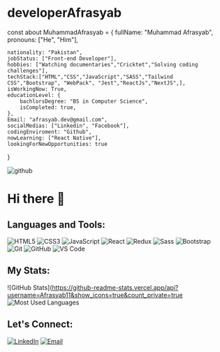 # developerAfrasyab
const about MuhammadAfrasyab = {
    fullName: "Muhammad Afrasyab",
    pronouns: ["He", "Him"],

    nationality: "Pakistan",
    jobStatus: ["Front-end Developer"],
    hobbies: ["Watching documentaries","Cricktet","Solving coding challenges"],
    techStack:["HTML","CSS","JavaScript","SASS","Tailwind CSS","Bootstrap", "WebPack", "Jest","ReactJs","NextJS",],
    isWorkingNow: True,
    educationLevel: {
        bachlorsDegree: "BS in Computer Science",
        isCompleted: true,
    },
    Email: "afrasyab.dev@gmail.com",
    socialMedias: ["Linkedin", "Facebook"],
    codingEnviroment: "Github",
    nowLearning: ["React Native"],
    lookingForNewOpportunities: true    
}


![github](https://github.com/user-attachments/assets/57cc2efe-5d33-496c-9c75-442c37228e19)






# Hi there 👋

## Languages and Tools:

![HTML5](https://img.shields.io/badge/-HTML5-E34F26?style=flat&logo=html5&logoColor=white)
![CSS3](https://img.shields.io/badge/-CSS3-1572B6?style=flat&logo=css3)
![JavaScript](https://img.shields.io/badge/-JavaScript-F7DF1E?style=flat&logo=javascript&logoColor=black)
![React](https://img.shields.io/badge/-React-61DAFB?style=flat&logo=react&logoColor=black)
![Redux](https://img.shields.io/badge/-Redux-764ABC?style=flat&logo=redux)
![Sass](https://img.shields.io/badge/-Sass-CC6699?style=flat&logo=sass&logoColor=white)
![Bootstrap](https://img.shields.io/badge/-Bootstrap-563D7C?style=flat&logo=bootstrap)
![Git](https://img.shields.io/badge/-Git-F05032?style=flat&logo=git&logoColor=white)
![GitHub](https://img.shields.io/badge/-GitHub-181717?style=flat&logo=github)
![VS Code](https://img.shields.io/badge/-VS_Code-007ACC?style=flat&logo=visual-studio-code)

## My Stats:

![GitHub Stats](https://github-readme-stats.vercel.app/api?username=Afrasyab11&show_icons=true&count_private=true
![Most Used Languages](https://github-readme-stats.vercel.app/api/top-langs/?username=Afrasyab11&layout=compact)

## Let's Connect:

[![LinkedIn](https://img.shields.io/badge/-LinkedIn-0A66C2?style=flat&logo=linkedin&logoColor=white)](https://www.linkedin.com/in/muhammad-afrasyab-65888b195/)
[![Email](https://img.shields.io/badge/-Email-D14836?style=flat&logo=gmail&logoColor=white)](mailto:makust7@gmail.com)
